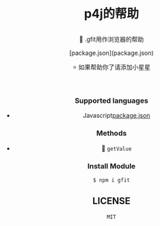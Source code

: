 <div align="center">
<h1 style="margin: 0; padding: 0">p4j的帮助</h1>

<br/>

<p>🖖  .gfit用作浏览器的帮助 </p>
[package.json](package.json)
<p> ⭐️ 如果帮助你了请添加小星星</p>
<br/>


### Supported languages
- Javascript[package.json](package.json)

### Methods
- 🍐 `getValue`

### Install Module
``` shell
$ npm i gfit
```


## LICENSE
    MIT